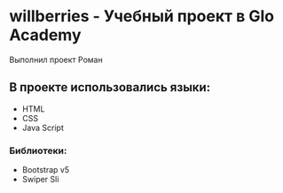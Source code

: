 # willberries -  Учебный  проект  в  Glo  Academy

Выполнил  проект  Роман

## В  проекте  использовались  языки:
-  HTML
-  CSS
-  Java  Script

### Библиотеки:
-  Bootstrap  v5
-  Swiper  Sli

